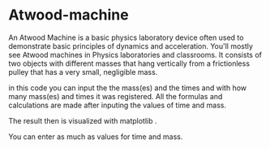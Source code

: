 # Atwood-machine
An Atwood Machine is a basic physics laboratory device often used to demonstrate basic principles of dynamics and acceleration. 
You'll mostly see Atwood machines in Physics laboratories and classrooms. It consists of two objects with different masses that hang vertically from a frictionless pulley that has a very small, negligible mass.

in this code you can input the the mass(es) and the times and with how many mass(es) and times it was registered.
All the formulas and calculations are made after inputing the values of time and mass.

The result then is visualized with matplotlib .

You can enter as much as values for time and mass.
